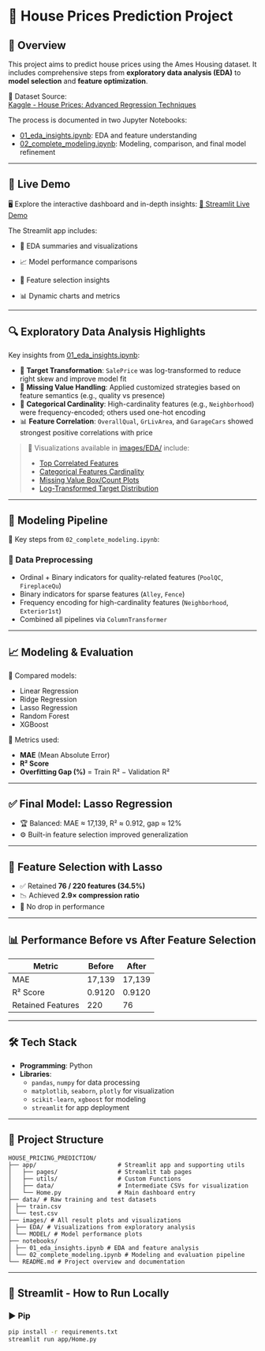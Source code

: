 # 🏡 House Prices Prediction Project

## 📌 Overview

This project aims to predict house prices using the Ames Housing dataset. It includes comprehensive steps from **exploratory data analysis (EDA)** to **model selection** and **feature optimization**.

📂 Dataset Source:  
[Kaggle - House Prices: Advanced Regression Techniques](https://www.kaggle.com/competitions/home-data-for-ml-course)

The process is documented in two Jupyter Notebooks:

- [01_eda_insights.ipynb](notebooks/01_eda_insights.ipynb): EDA and feature understanding  
- [02_complete_modeling.ipynb](notebooks/02_complete_modeling.ipynb): Modeling, comparison, and final model refinement

---
## 🚀 Live Demo
🖥️ Explore the interactive dashboard and in-depth insights:
[🔗 Streamlit Live Demo](https://edwina1114-house-pricing-prediction-apphome-vcizvx.streamlit.app/)

The Streamlit app includes:

- 🎯 EDA summaries and visualizations

- 📈 Model performance comparisons

- 🧠 Feature selection insights

- 📊 Dynamic charts and metrics
  
---

## 🔍 Exploratory Data Analysis Highlights

Key insights from [01_eda_insights.ipynb](notebooks/01_eda_insights.ipynb):

- 🔄 **Target Transformation**: `SalePrice` was log-transformed to reduce right skew and improve model fit  
- 🧱 **Missing Value Handling**: Applied customized strategies based on feature semantics (e.g., quality vs presence)  
- 🧮 **Categorical Cardinality**: High-cardinality features (e.g., `Neighborhood`) were frequency-encoded; others used one-hot encoding  
- 📊 **Feature Correlation**: `OverallQual`, `GrLivArea`, and `GarageCars` showed strongest positive correlations with price  

> 📎 Visualizations available in [images/EDA/](images/EDA/) include:  
> - [Top Correlated Features](images/EDA/correlation_with_saleprice.png) 
> - [Categorical Features Cardinality](images/EDA/cardinality_of_categorical_features.png)
> - [Missing Value Box/Count Plots](images/EDA/box_count_missing_features.png)  
> - [Log-Transformed Target Distribution](images/EDA/target_distribution_log.png)

---

## 🧪 Modeling Pipeline

📌 Key steps from `02_complete_modeling.ipynb`:

### 🧹 Data Preprocessing
- Ordinal + Binary indicators for quality-related features (`PoolQC`, `FireplaceQu`)
- Binary indicators for sparse features (`Alley`, `Fence`)
- Frequency encoding for high-cardinality features (`Neighborhood`, `Exterior1st`)
- Combined all pipelines via `ColumnTransformer`

---

## 📈 Modeling & Evaluation

🧪 Compared models:  
- Linear Regression  
- Ridge Regression  
- Lasso Regression  
- Random Forest  
- XGBoost

📏 Metrics used:  
- **MAE** (Mean Absolute Error)  
- **R² Score**  
- **Overfitting Gap (%)** = Train R² − Validation R²

---

## ✅ Final Model: Lasso Regression

- 🏆 Balanced: MAE ≈ 17,139, R² ≈ 0.912, gap ≈ 12%  
- ⚙️ Built-in feature selection improved generalization

---

## 🔎 Feature Selection with Lasso

- ✅ Retained **76 / 220 features (34.5%)**  
- 📉 Achieved **2.9× compression ratio**  
- 🔧 No drop in performance

---

## 📊 Performance Before vs After Feature Selection

| Metric            | Before | After |
|-------------------|--------|-------|
| MAE               | 17,139 | 17,139 |
| R² Score          | 0.9120 | 0.9120 |
| Retained Features | 220    | 76     |

---

## 🛠️ Tech Stack

- **Programming**: Python  
- **Libraries**:  
  - `pandas`, `numpy` for data processing  
  - `matplotlib`, `seaborn`, `plotly` for visualization  
  - `scikit-learn`, `xgboost` for modeling  
  - `streamlit` for app deployment

---

## 📁 Project Structure
```
HOUSE_PRICING_PREDICTION/
├── app/                       # Streamlit app and supporting utils
│   ├── pages/                 # Streamlit tab pages
│   ├── utils/                 # Custom Functions
│   ├── data/                  # Intermediate CSVs for visualization
│   └── Home.py                # Main dashboard entry
├── data/ # Raw training and test datasets
│ ├── train.csv
│ └── test.csv
├── images/ # All result plots and visualizations
│ ├── EDA/ # Visualizations from exploratory analysis
│ └── MODEL/ # Model performance plots
├── notebooks/ 
│ ├── 01_eda_insights.ipynb # EDA and feature analysis
│ └── 02_complete_modeling.ipynb # Modeling and evaluation pipeline
└── README.md # Project overview and documentation
```

---

## 🚀 Streamlit - How to Run Locally

### ▶️ Pip 
```bash
pip install -r requirements.txt
streamlit run app/Home.py
```

